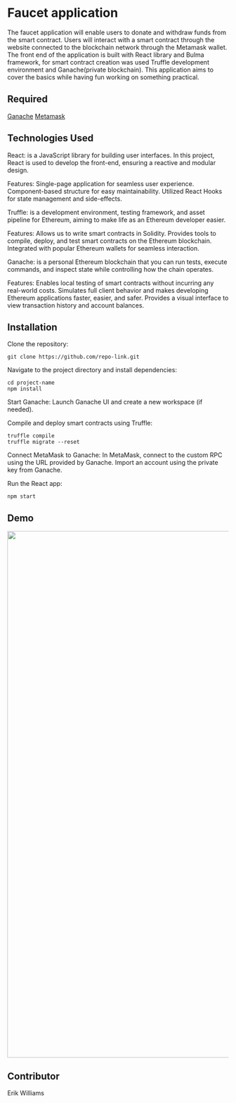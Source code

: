 # Faucet application

The faucet application will enable users to donate and withdraw funds from the smart contract. Users will interact with a smart contract through the website connected to the blockchain network through the Metamask wallet. The front end of the application is built with React library and Bulma framework, for smart contract creation was used Truffle development environment and Ganache(private blockchain). This application aims to cover the basics while having fun working on something practical.

## Required

[Ganache](https://trufflesuite.com/ganache/)
[Metamask](https://metamask.io/)

## Technologies Used

React: is a JavaScript library for building user interfaces. In this project, React is used to develop the front-end, ensuring a reactive and modular design.

Features:
Single-page application for seamless user experience.
Component-based structure for easy maintainability.
Utilized React Hooks for state management and side-effects.

Truffle: is a development environment, testing framework, and asset pipeline for Ethereum, aiming to make life as an Ethereum developer easier.

Features:
Allows us to write smart contracts in Solidity.
Provides tools to compile, deploy, and test smart contracts on the Ethereum blockchain.
Integrated with popular Ethereum wallets for seamless interaction.

Ganache: is a personal Ethereum blockchain that you can run tests, execute commands, and inspect state while controlling how the chain operates.

Features:
Enables local testing of smart contracts without incurring any real-world costs.
Simulates full client behavior and makes developing Ethereum applications faster, easier, and safer.
Provides a visual interface to view transaction history and account balances.

## Installation
Clone the repository:
```
git clone https://github.com/repo-link.git
```
Navigate to the project directory and install dependencies:
```
cd project-name
npm install
```

Start Ganache:
Launch Ganache UI and create a new workspace (if needed).

Compile and deploy smart contracts using Truffle:  
```
truffle compile
truffle migrate --reset
```

Connect MetaMask to Ganache:
In MetaMask, connect to the custom RPC using the URL provided by Ganache. Import an account using the private key from Ganache.

Run the React app:
```
npm start
```

## Demo
<img src="./public/demo.gif" width="1200">

## Contributor

Erik Williams

